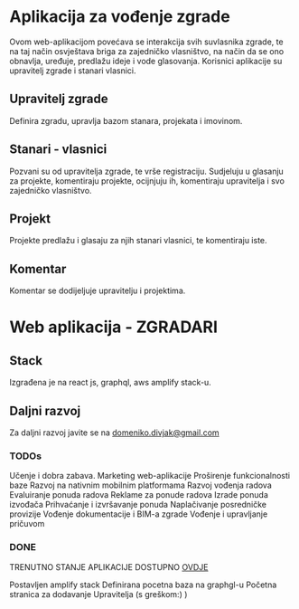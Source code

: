 # Aplikacija za vođenje zgrade

Ovom web-aplikacijom povećava se interakcija svih suvlasnika zgrade, te na taj način osvještava briga za zajedničko vlasništvo, na način da se ono obnavlja, uređuje, predlažu ideje i vode glasovanja.
Korisnici aplikacije su upravitelj zgrade i stanari vlasnici.

## Upravitelj zgrade

Definira zgradu, upravlja bazom stanara, projekata i imovinom.

## Stanari - vlasnici

Pozvani su od upravitelja zgrade, te vrše registraciju. Sudjeluju u glasanju za projekte, komentiraju projekte, ocijnjuju ih, komentiraju upravitelja i svo zajedničko vlasništvo.

## Projekt

Projekte predlažu i glasaju za njih stanari vlasnici, te komentiraju iste.

## Komentar

Komentar se dodijeljuje upravitelju i projektima.

# Web aplikacija - ZGRADARI
## Stack
Izgrađena je na react js, graphql, aws amplify stack-u.

## Daljni razvoj
Za daljni razvoj javite se na domeniko.divjak@gmail.com

### TODOs 
Učenje i dobra zabava.
Marketing web-aplikacije
Proširenje funkcionalnosti baze
Razvoj na nativnim mobilnim platformama
Razvoj vođenja radova
Evaluiranje ponuda radova
Reklame za ponude radova
Izrade ponuda izvođača
Prihvaćanje i izvršavanje ponuda
Naplačivanje posredničke provizije
Vođenje dokumentacije i BIM-a zgrade
Vođenje i upravljanje pričuvom

### DONE
TRENUTNO STANJE APLIKACIJE DOSTUPNO [OVDJE](https://dev.d3hycocxzbzsx2.amplifyapp.com/)

Postavljen amplify stack
Definirana pocetna baza na graphgl-u
Početna stranica za dodavanje Upravitelja (s greškom:) )
